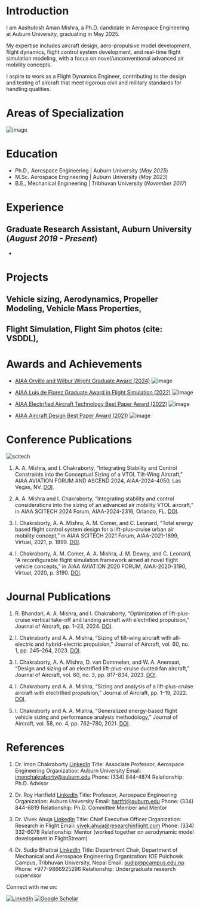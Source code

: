 # Introduction
I am Aashutosh Aman Mishra, a Ph.D. candidate in Aerospace Engineering at Auburn University, graduating in May 2025. 

My expertise includes aircraft design, aero-propulsive model development, flight dynamics, flight control system development, and real-time flight simulation modeling, with a focus on novel/unconventional advanced air mobility concepts. 

I aspire to work as a Flight Dynamics Engineer, contributing to the design and testing of aircraft that meet rigorous civil and military standards for handling qualities.

# Areas of Specialization
![image](https://github.com/user-attachments/assets/743f7c55-8e09-43cf-9a0a-a4bd6d833a3f)



# Education
- Ph.D., Aerospace Engineering | Auburn University (_May 2025_)
- M.Sc. Aerospace Engineering | Auburn University (_May 2023_)
- B.E., Mechanical Engineering | Tribhuvan University (_November 2017_)

# Experience
**Graduate Research Assistant, Auburn University (_August 2019 - Present_)**
- 
-

# Projects
##  Vehicle sizing, Aerodynamics, Propeller Modeling, Vehicle Mass Properties, 
##  Flight Simulation, Flight Sim photos (cite: VSDDL), 

# Awards and Achievements
- [AIAA Orville and Wilbur Wright Graduate Award (2024)](https://aerospaceamerica.aiaa.org/bulletin/september-2024-aiaa-bulletin/)
  ![image](https://github.com/user-attachments/assets/3c768554-6a03-475a-99b5-3aad19e655ff)

- [AIAA Luis de Florez Graduate Award in Flight Simulation (2022)](https://digitaleditions.walsworth.com/publication/?i=759268&article_id=4332792&view=articleBrowser)
  ![image](https://github.com/user-attachments/assets/f57e884f-85bb-40dd-971d-4f0132c2e7b8)

- [AIAA Electrified Aircraft Technology Best Paper Award (2022)](https://aerospaceamerica.aiaa.org/bulletin/november-2023-aiaa-bulletin/)
  ![image](https://github.com/user-attachments/assets/02b31930-70fa-4054-bf7b-da5287c0cbe7)

  
- [AIAA Aircraft Design Best Paper Award (2021)](https://aerospaceamerica.aiaa.org/bulletin/november-2021-aiaa-bulletin/)
  ![image](https://github.com/user-attachments/assets/b979af85-e664-4041-b9b8-b5912dbd6087)






# Conference Publications

![scitech](https://github.com/user-attachments/assets/c02d8215-ef84-41a6-91fd-1d4934ba6fd0)

1. A. A. Mishra, and I. Chakraborty, “Integrating Stability and Control Constraints into the Conceptual Sizing of a VTOL Tilt-Wing Aircraft,”
   AIAA AVIATION FORUM AND ASCEND 2024, AIAA-2024-4050, Las Vegas, NV. [DOI](https://doi.org/10.2514/6.2024-4050).

2. A. A. Mishra and I. Chakraborty, “Integrating stability and control considerations into the sizing of an
advanced air mobility VTOL aircraft,” in AIAA SCITECH 2024 Forum, AIAA-2024-2316, Orlando, FL. [DOI](https://doi.org/10.2514/6.2024-2316).
      
3. I. Chakraborty, A. A. Mishra, A. M. Comer, and C. Leonard, “Total energy based flight control system
design for a lift-plus-cruise urban air mobility concept,” in AIAA SCITECH 2021 Forum,
AIAA-2021-1899, Virtual, 2021, p. 1899. [DOI](https://doi.org/10.2514/6.2021-1899).

4. I. Chakraborty, A. M. Comer, A. A. Mishra, J. M. Dewey, and C. Leonard, “A reconfigurable flight
simulation framework aimed at novel flight vehicle concepts,” in AIAA AVIATION 2020 FORUM,
AIAA-2020-3190, Virtual, 2020, p. 3190. [DOI](https://doi.org/10.2514/6.2020-3190).
   

# Journal Publications
   
1. R. Bhandari, A. A. Mishra, and I. Chakraborty, “Optimization of lift-plus-cruise vertical take-off and
landing aircraft with electrified propulsion,” Journal of Aircraft, pp. 1–23, 2024. [DOI](https://doi.org/10.2514/1.C037343).
       
2. I. Chakraborty and A. A. Mishra, “Sizing of tilt-wing aircraft with all-electric and hybrid-electric
propulsion,” Journal of Aircraft, vol. 60, no. 1, pp. 245–264, 2023. [DOI](https://doi.org/10.2514/1.C036813).

3. I. Chakraborty, A. A. Mishra, D. van Dommelen, and W. A. Anemaat, “Design and sizing of an
electrified lift-plus-cruise ducted fan aircraft,” Journal of Aircraft, vol. 60, no. 3, pp. 817–834, 2023. [DOI](https://doi.org/10.2514/1.C036811).

4. I. Chakraborty and A. A. Mishra, “Sizing and analysis of a lift-plus-cruise aircraft with electrified
propulsion,” Journal of Aircraft, pp. 1–19, 2022. [DOI](https://doi.org/10.2514/1.C037044).

5. I. Chakraborty and A. A. Mishra, “Generalized energy-based flight vehicle sizing and performance
analysis methodology,” Journal of Aircraft, vol. 58, no. 4, pp. 762–780, 2021. [DOI](https://doi.org/10.2514/1.C036101).


# References
1. Dr. Imon Chakraborty [LinkedIn](https://www.linkedin.com/in/imon-chakraborty/) 
Title: Associate Professor, Aerospace Engineering
Organization: Auburn University
Email: imonchakraborty@auburn.edu
Phone: (334) 844-4874
Relationship: Ph.D. Advisor 

2. Dr. Roy Hartfield  [LinkedIn](https://www.linkedin.com/in/roy-hartfield-16b4141a/) 
Title: Professor, Aerospace Engineering
Organization: Auburn University
Email: hartfrj@auburn.edu
Phone: (334) 844-6819
Relationship: Ph.D. Committee Member and Mentor

3. Dr. Vivek Ahuja [LinkedIn](https://www.linkedin.com/in/vivekahuja2013/)
Title: Chief Executive Officer
Organization: Research in Flight
Email: vivek.ahuja@researchinflight.com
Phone: (334) 332-6078
Relationship: Mentor (worked together on aerodynamic model development in FlightStream)

5. Dr. Sudip Bhattrai [LinkedIn](https://www.linkedin.com/in/sudip-bhattrai-99588540/) 
Title: Department Chair, Department of Mechanical and Aerospace Engineering
Organization: IOE Pulchowk Campus, Tribhuvan University, Nepal
Email: sudip@pcampus.edu.np
Phone: +977-9866925296
Relationship: Undergraduate research supervisor


Connect with me on:

[![LinkedIn](https://img.shields.io/badge/LinkedIn-0A66C2?style=for-the-badge&logo=linkedin&logoColor=white)](https://www.linkedin.com/in/mishra-aashutosh/)
[![Google Scholar](https://img.shields.io/badge/Google%20Scholar-4285F4?style=for-the-badge&logo=google-scholar&logoColor=white)](https://scholar.google.com/citations?user=m6qyYHgAAAAJ&hl=en)
